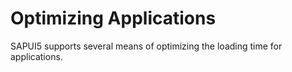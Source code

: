 <!-- loio2f492c438a16427e8f84d8436ea9cf77 -->

# Optimizing Applications

SAPUI5 supports several means of optimizing the loading time for applications.

